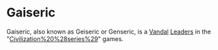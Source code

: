 # Gaiseric

Gaiseric, also known as Geiseric or Genseric, is a [Vandal](Vandal) [Leaders](leader) in the "[Civilization%20%28series%29](Civilization)" games.